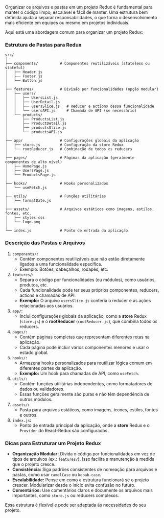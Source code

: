Organizar os arquivos e pastas em um projeto Redux é fundamental para manter o código limpo, escalável e fácil de manter. Uma estrutura bem definida ajuda a separar responsabilidades, o que torna o desenvolvimento mais eficiente em equipes ou mesmo em projetos individuais.

Aqui está uma abordagem comum para organizar um projeto Redux:

### **Estrutura de Pastas para Redux**

```
src/
│
├── components/          # Componentes reutilizáveis (stateless ou stateful)
│   ├── Header.js
│   ├── Footer.js
│   └── Button.js
│
├── features/            # Divisão por funcionalidades (opção modular)
│   ├── users/
│   │   ├── UsersList.js
│   │   ├── UserDetail.js
│   │   ├── usersSlice.js   # Reducer e actions dessa funcionalidade
│   │   └── usersAPI.js     # Chamada de API (se necessário)
│   └── products/
│       ├── ProductsList.js
│       ├── ProductDetail.js
│       ├── productsSlice.js
│       └── productsAPI.js
│
├── app/                 # Configurações globais da aplicação
│   ├── store.js         # Configuração da store Redux
│   └── rootReducer.js   # Combinação de todos os reducers
│
├── pages/               # Páginas da aplicação (geralmente componentes de alto nível)
│   ├── HomePage.js
│   ├── UsersPage.js
│   └── ProductsPage.js
│
├── hooks/               # Hooks personalizados
│   └── useFetch.js
│
├── utils/               # Funções utilitárias
│   └── formatDate.js
│
├── assets/              # Arquivos estáticos como imagens, estilos, fontes, etc.
│   ├── styles.css
│   └── logo.png
│
└── index.js             # Ponto de entrada da aplicação
```

### **Descrição das Pastas e Arquivos**

1. `components/`**:**
    - Contém componentes reutilizáveis que não estão diretamente ligados a uma funcionalidade específica.
    - Exemplo: Botões, cabeçalhos, rodapés, etc.
2. `features/`**:**
    - Separa o código por funcionalidades (ou módulos), como usuários, produtos, etc.
    - Cada funcionalidade pode ter seus próprios componentes, reducers, actions e chamadas de API.
    - **Exemplo:** O arquivo `usersSlice.js` conteria o reducer e as ações relacionadas aos usuários.
3. `app/`**:**
    - Inclui configurações globais da aplicação, como a **store** Redux (`store.js`) e o **rootReducer** (`rootReducer.js`), que combina todos os reducers.
4. `pages/`**:**
    - Contém páginas completas que representam diferentes rotas na aplicação.
    - Cada página pode incluir vários componentes menores e usar o estado global.
5. `hooks/`**:**
    - Armazena hooks personalizados para reutilizar lógica comum em diferentes partes da aplicação.
    - **Exemplo:** Um hook para chamadas de API, como `useFetch`.
6. `utils/`**:**
    - Contém funções utilitárias independentes, como formatadores de dados ou validadores.
    - Essas funções geralmente são puras e não têm dependência de outros módulos.
7. `assets/`**:**
    - Pasta para arquivos estáticos, como imagens, ícones, estilos, fontes e outros.
8. `index.js`**:**
    - Ponto de entrada principal da aplicação, onde a **store** Redux e o `Provider` do React-Redux são configurados.

### **Dicas para Estruturar um Projeto Redux**

- **Organização Modular:** Divida o código por funcionalidades em vez de tipos de arquivos (ex.: `features/`). Isso facilita a manutenção à medida que o projeto cresce.
- **Consistência:** Siga padrões consistentes de nomeação para arquivos e pastas, como usar `camelCase` ou `kebab-case`.
- **Escalabilidade:** Pense em como a estrutura funcionará se o projeto crescer. Modularizar desde o início evita confusão no futuro.
- **Comentários:** Use comentários claros e documente os arquivos mais importantes, como `store.js` ou reducers complexos.

Essa estrutura é flexível e pode ser adaptada às necessidades do seu projeto.


